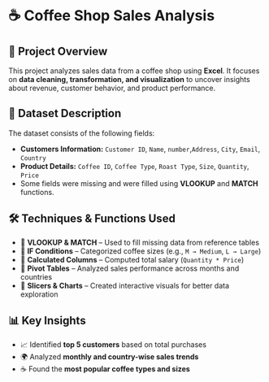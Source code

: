 # ☕ Coffee Shop Sales Analysis  

## 📌 Project Overview  
This project analyzes sales data from a coffee shop using **Excel**. It focuses on **data cleaning, transformation, and visualization** to uncover insights about revenue, customer behavior, and product performance.  

## 📂 Dataset Description  
The dataset consists of the following fields:  
- **Customers Information:** `Customer ID`, `Name`, `number`,`Address`, `City`, `Email`, `Country` 
- **Product Details:** `Coffee ID`, `Coffee Type`, `Roast Type`, `Size`, `Quantity`, `Price`  
- Some fields were missing and were filled using **VLOOKUP** and **MATCH** functions.  

## 🛠️ Techniques & Functions Used  
- 🔹 **VLOOKUP & MATCH** – Used to fill missing data from reference tables  
- 🔹 **IF Conditions** – Categorized coffee sizes (e.g., `M → Medium`, `L → Large`)  
- 🔹 **Calculated Columns** – Computed total salary (`Quantity * Price`)  
- 🔹 **Pivot Tables** – Analyzed sales performance across months and countries  
- 🔹 **Slicers & Charts** – Created interactive visuals for better data exploration  

## 📊 Key Insights  
- 📈 Identified **top 5 customers** based on total purchases  
- 🌍 Analyzed **monthly and country-wise sales trends**  
- ☕ Found the **most popular coffee types and sizes**  
